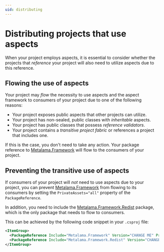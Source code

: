 ```yaml
---
uid: distributing
---
```


# Distributing projects that use aspects

When your project employs aspects, it is essential to consider whether the projects that _reference_ your project will also need to utilize aspects due to this reference.

## Flowing the use of aspects

Your project may _flow_ the necessity to use aspects and the aspect framework to consumers of your project due to one of the following reasons:

* Your project exposes public aspects that other projects can utilize.
* Your project has non-sealed, public classes with _inheritable_ aspects.
* Your project has public classes that possess _reference validators_.
* Your project contains a _transitive project fabric_ or references a project that includes one.

If this is the case, you don't need to take any action. Your package reference to [Metalama.Framework](https://www.nuget.org/packages/Metalama.Framework) will flow to the consumers of your project.

## Preventing the transitive use of aspects

If consumers of your project will _not_ need to use aspects due to your project, you can prevent [Metalama.Framework](https://www.nuget.org/packages/Metalama.Framework) from flowing to its consumers by setting the `PrivateAssets="all"` property of the `PackageReference`.

In addition, you need to include the [Metalama.Framework.Redist](https://www.nuget.org/packages/Metalama.Framework.Redist) package, which is the only package that needs to flow to consumers.

This can be achieved by the following code snippet in your `.csproj` file:

```xml
<ItemGroup>
  <PackageReference Include="Metalama.Framework" Version="CHANGE ME" PrivateAssets="all"/>
  <PackageReference Include="Metalama.Framework.Redist" Version="CHANGE ME"/>
</ItemGroup>
```

